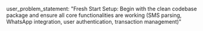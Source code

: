 user_problem_statement: "Fresh Start Setup: Begin with the clean codebase package and ensure all core functionalities are working (SMS parsing, WhatsApp integration, user authentication, transaction management)"